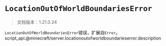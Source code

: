 # `LocationOutOfWorldBoundariesError`

> 文档版本：1.21.0.24

`LocationOutOfWorldBoundariesError`错误，扩展自`Error`。script_api.@minecraft/server.locationoutofworldboundarieserror.description
